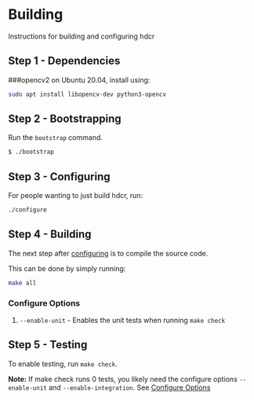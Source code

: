 # Building

Instructions for building and configuring hdcr

## Step 1 - Dependencies
###opencv2
on Ubuntu 20.04, install using:
```bash
sudo apt install libopencv-dev python3-opencv
```


## Step 2 - Bootstrapping

Run the `bootstrap` command.

```sh
$ ./bootstrap
```

## Step 3 - Configuring

For people wanting to just build hdcr, run:
```sh
./configure
```

## Step 4 - Building

The next step after [configuring](#step-3---configuring) is to compile the source code.

This can be done by simply running:
```sh
make all
```

### Configure Options
1. `--enable-unit` - Enables the unit tests when running `make check`


## Step 5 - Testing

To enable testing, run `make check`.

**Note:** If make check runs 0 tests, you likely need the configure options `--enable-unit` and `--enable-integration`. See [Configure Options](#configure-options)
